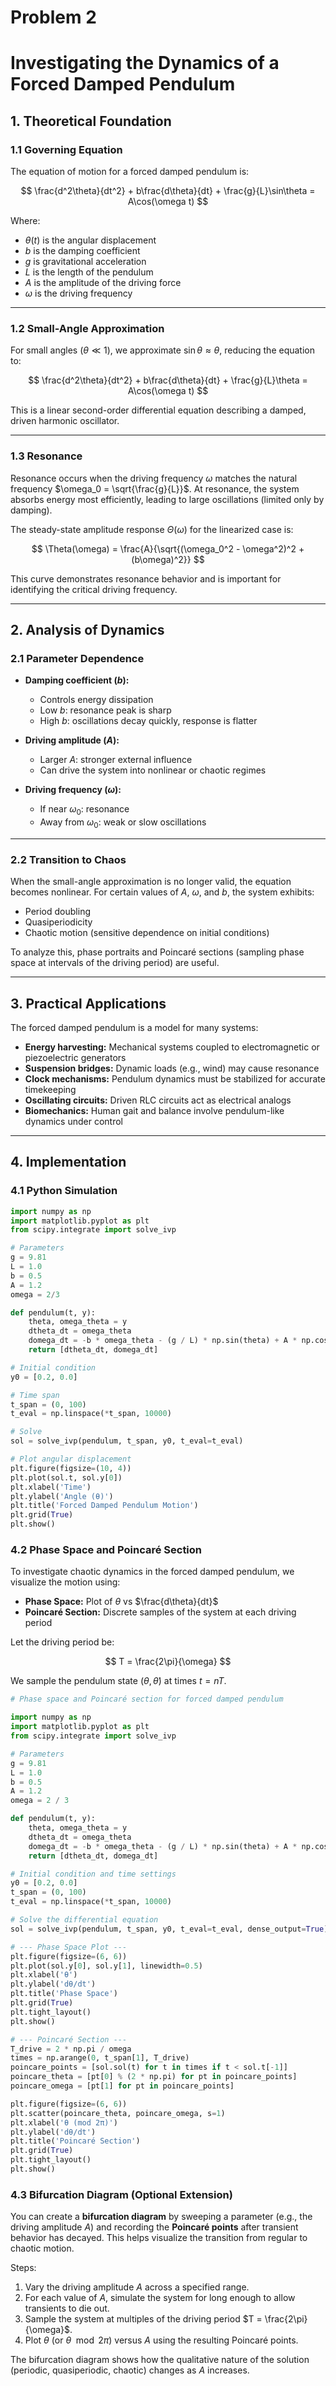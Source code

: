 # Problem 2
# Investigating the Dynamics of a Forced Damped Pendulum

## 1. Theoretical Foundation

### 1.1 Governing Equation

The equation of motion for a forced damped pendulum is:

$$
\frac{d^2\theta}{dt^2} + b\frac{d\theta}{dt} + \frac{g}{L}\sin\theta = A\cos(\omega t)
$$

Where:

- $\theta(t)$ is the angular displacement  
- $b$ is the damping coefficient  
- $g$ is gravitational acceleration  
- $L$ is the length of the pendulum  
- $A$ is the amplitude of the driving force  
- $\omega$ is the driving frequency  

---

### 1.2 Small-Angle Approximation

For small angles ($\theta \ll 1$), we approximate $\sin\theta \approx \theta$, reducing the equation to:

$$
\frac{d^2\theta}{dt^2} + b\frac{d\theta}{dt} + \frac{g}{L}\theta = A\cos(\omega t)
$$

This is a linear second-order differential equation describing a damped, driven harmonic oscillator.

---

### 1.3 Resonance

Resonance occurs when the driving frequency $\omega$ matches the natural frequency $\omega_0 = \sqrt{\frac{g}{L}}$. At resonance, the system absorbs energy most efficiently, leading to large oscillations (limited only by damping).

The steady-state amplitude response $\Theta(\omega)$ for the linearized case is:

$$
\Theta(\omega) = \frac{A}{\sqrt{(\omega_0^2 - \omega^2)^2 + (b\omega)^2}}
$$

This curve demonstrates resonance behavior and is important for identifying the critical driving frequency.

---

## 2. Analysis of Dynamics

### 2.1 Parameter Dependence

- **Damping coefficient ($b$):**
  - Controls energy dissipation
  - Low $b$: resonance peak is sharp
  - High $b$: oscillations decay quickly, response is flatter

- **Driving amplitude ($A$):**
  - Larger $A$: stronger external influence
  - Can drive the system into nonlinear or chaotic regimes

- **Driving frequency ($\omega$):**
  - If near $\omega_0$: resonance
  - Away from $\omega_0$: weak or slow oscillations

---

### 2.2 Transition to Chaos

When the small-angle approximation is no longer valid, the equation becomes nonlinear. For certain values of $A$, $\omega$, and $b$, the system exhibits:

- Period doubling  
- Quasiperiodicity  
- Chaotic motion (sensitive dependence on initial conditions)  

To analyze this, phase portraits and Poincaré sections (sampling phase space at intervals of the driving period) are useful.

---

## 3. Practical Applications

The forced damped pendulum is a model for many systems:

- **Energy harvesting:** Mechanical systems coupled to electromagnetic or piezoelectric generators  
- **Suspension bridges:** Dynamic loads (e.g., wind) may cause resonance  
- **Clock mechanisms:** Pendulum dynamics must be stabilized for accurate timekeeping  
- **Oscillating circuits:** Driven RLC circuits act as electrical analogs  
- **Biomechanics:** Human gait and balance involve pendulum-like dynamics under control

---

## 4. Implementation

### 4.1 Python Simulation

```python
import numpy as np
import matplotlib.pyplot as plt
from scipy.integrate import solve_ivp

# Parameters
g = 9.81
L = 1.0
b = 0.5
A = 1.2
omega = 2/3

def pendulum(t, y):
    theta, omega_theta = y
    dtheta_dt = omega_theta
    domega_dt = -b * omega_theta - (g / L) * np.sin(theta) + A * np.cos(omega * t)
    return [dtheta_dt, domega_dt]

# Initial condition
y0 = [0.2, 0.0]

# Time span
t_span = (0, 100)
t_eval = np.linspace(*t_span, 10000)

# Solve
sol = solve_ivp(pendulum, t_span, y0, t_eval=t_eval)

# Plot angular displacement
plt.figure(figsize=(10, 4))
plt.plot(sol.t, sol.y[0])
plt.xlabel('Time')
plt.ylabel('Angle (θ)')
plt.title('Forced Damped Pendulum Motion')
plt.grid(True)
plt.show()
```

### 4.2 Phase Space and Poincaré Section

To investigate chaotic dynamics in the forced damped pendulum, we visualize the motion using:

- **Phase Space:** Plot of $\theta$ vs $\frac{d\theta}{dt}$
- **Poincaré Section:** Discrete samples of the system at each driving period

Let the driving period be:

$$
T = \frac{2\pi}{\omega}
$$

We sample the pendulum state $(\theta, \dot{\theta})$ at times $t = nT$.

```python
# Phase space and Poincaré section for forced damped pendulum

import numpy as np
import matplotlib.pyplot as plt
from scipy.integrate import solve_ivp

# Parameters
g = 9.81
L = 1.0
b = 0.5
A = 1.2
omega = 2 / 3

def pendulum(t, y):
    theta, omega_theta = y
    dtheta_dt = omega_theta
    domega_dt = -b * omega_theta - (g / L) * np.sin(theta) + A * np.cos(omega * t)
    return [dtheta_dt, domega_dt]

# Initial condition and time settings
y0 = [0.2, 0.0]
t_span = (0, 100)
t_eval = np.linspace(*t_span, 10000)

# Solve the differential equation
sol = solve_ivp(pendulum, t_span, y0, t_eval=t_eval, dense_output=True)

# --- Phase Space Plot ---
plt.figure(figsize=(6, 6))
plt.plot(sol.y[0], sol.y[1], linewidth=0.5)
plt.xlabel('θ')
plt.ylabel('dθ/dt')
plt.title('Phase Space')
plt.grid(True)
plt.tight_layout()
plt.show()

# --- Poincaré Section ---
T_drive = 2 * np.pi / omega
times = np.arange(0, t_span[1], T_drive)
poincare_points = [sol.sol(t) for t in times if t < sol.t[-1]]
poincare_theta = [pt[0] % (2 * np.pi) for pt in poincare_points]
poincare_omega = [pt[1] for pt in poincare_points]

plt.figure(figsize=(6, 6))
plt.scatter(poincare_theta, poincare_omega, s=1)
plt.xlabel('θ (mod 2π)')
plt.ylabel('dθ/dt')
plt.title('Poincaré Section')
plt.grid(True)
plt.tight_layout()
plt.show()
```

### 4.3 Bifurcation Diagram (Optional Extension)

You can create a **bifurcation diagram** by sweeping a parameter (e.g., the driving amplitude $A$) and recording the **Poincaré points** after transient behavior has decayed. This helps visualize the transition from regular to chaotic motion.

Steps:

1. Vary the driving amplitude $A$ across a specified range.
2. For each value of $A$, simulate the system for long enough to allow transients to die out.
3. Sample the system at multiples of the driving period $T = \frac{2\pi}{\omega}$.
4. Plot $\theta$ (or $\theta \mod 2\pi$) versus $A$ using the resulting Poincaré points.

The bifurcation diagram shows how the qualitative nature of the solution (periodic, quasiperiodic, chaotic) changes as $A$ increases.

